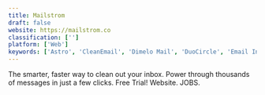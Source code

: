 ```yaml
---
title: Mailstrom
draft: false 
website: https://mailstrom.co
classification: ['']
platform: ['Web']
keywords: ['Astro', 'CleanEmail', 'Dimelo Mail', 'DuoCircle', 'Email Inspector', 'Email Signature Rescue', 'Hiver', 'MailClark', 'Mailbird', 'Mailman', 'Optizmo', 'Sanebox', 'Throttle', 'Unlistr', 'Unroll.Me for iOS', 'Vade Secure', 'Zero']
---
```

The smarter, faster way to clean out your inbox. Power through thousands of 
messages in just a few clicks. Free Trial! Website. JOBS.